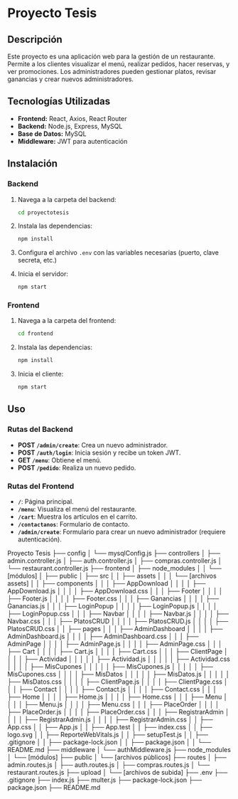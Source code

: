 # Proyecto Tesis

## Descripción

Este proyecto es una aplicación web para la gestión de un restaurante. Permite a los clientes visualizar el menú, realizar pedidos, hacer reservas, y ver promociones. Los administradores pueden gestionar platos, revisar ganancias y crear nuevos administradores.

## Tecnologías Utilizadas

- **Frontend:** React, Axios, React Router
- **Backend:** Node.js, Express, MySQL
- **Base de Datos:** MySQL
- **Middleware:** JWT para autenticación

## Instalación

### Backend

1. Navega a la carpeta del backend:

   ```bash
   cd proyectotesis
   ```

2. Instala las dependencias:

   ```bash
   npm install
   ```

3. Configura el archivo `.env` con las variables necesarias (puerto, clave secreta, etc.)

4. Inicia el servidor:
   ```bash
   npm start
   ```

### Frontend

1. Navega a la carpeta del frontend:

   ```bash
   cd frontend
   ```

2. Instala las dependencias:

   ```bash
   npm install
   ```

3. Inicia el cliente:
   ```bash
   npm start
   ```

## Uso

### Rutas del Backend

- **POST `/admin/create`**: Crea un nuevo administrador.
- **POST `/auth/login`**: Inicia sesión y recibe un token JWT.
- **GET `/menu`**: Obtiene el menú.
- **POST `/pedido`**: Realiza un nuevo pedido.

### Rutas del Frontend

- **`/`**: Página principal.
- **`/menu`**: Visualiza el menú del restaurante.
- **`/cart`**: Muestra los artículos en el carrito.
- **`/contactanos`**: Formulario de contacto.
- **`/admin/create`**: Formulario para crear un nuevo administrador (requiere autenticación).

Proyecto Tesis
├── config
│ └── mysqlConfig.js
├── controllers
│ ├── admin.controller.js
│ ├── auth.controller.js
│ ├── compras.controller.js
│ └── restaurant.controller.js
├── frontend
│ ├── node_modules
│ │ └── [módulos]
│ ├── public
│ ├── src
│ │ ├── assets
│ │ │ └── [archivos assets]
│ │ ├── components
│ │ │ ├── AppDownload
│ │ │ │ ├── AppDownload.js
│ │ │ │ ├── AppDownload.css
│ │ │ ├── Footer
│ │ │ │ ├── Footer.js
│ │ │ │ ├── Footer.css
│ │ │ ├── Ganancias
│ │ │ │ ├── Ganancias.js
│ │ │ ├── LoginPopup
│ │ │ │ ├── LoginPopup.js
│ │ │ │ ├── LoginPopup.css
│ │ │ ├── Navbar
│ │ │ │ ├── Navbar.js
│ │ │ │ ├── Navbar.css
│ │ │ ├── PlatosCRUD
│ │ │ │ ├── PlatosCRUD.js
│ │ │ │ ├── PlatosCRUD.css
│ │ ├── pages
│ │ │ ├── AdminDashboard
│ │ │ │ ├── AdminDashboard.js
│ │ │ │ ├── AdminDashboard.css
│ │ │ ├── AdminPage
│ │ │ │ ├── AdminPage.js
│ │ │ │ ├── AdminPage.css
│ │ │ ├── Cart
│ │ │ │ ├── Cart.js
│ │ │ │ ├── Cart.css
│ │ │ ├── ClientPage
│ │ │ │ ├── Actividad
│ │ │ │ │ ├── Actividad.js
│ │ │ │ │ ├── Actividad.css
│ │ │ │ ├── MisCupones
│ │ │ │ │ ├── MisCupones.js
│ │ │ │ │ ├── MisCupones.css
│ │ │ │ ├── MisDatos
│ │ │ │ │ ├── MisDatos.js
│ │ │ │ │ ├── MisDatos.css
│ │ │ │ ├── ClientPage.js
│ │ │ │ ├── ClientPage.css
│ │ │ ├── Contact
│ │ │ │ ├── Contact.js
│ │ │ │ ├── Contact.css
│ │ │ ├── Home
│ │ │ │ ├── Home.js
│ │ │ │ ├── Home.css
│ │ │ ├── Menu
│ │ │ │ ├── Menu.js
│ │ │ │ ├── Menu.css
│ │ │ ├── PlaceOrder
│ │ │ │ ├── PlaceOrder.js
│ │ │ │ ├── PlaceOrder.css
│ │ │ ├── RegistrarAdmin
│ │ │ │ ├── RegistrarAdmin.js
│ │ │ │ ├── RegistrarAdmin.css
│ │ ├── App.css
│ │ ├── App.js
│ │ ├── App.test
│ │ ├── index.css
│ │ ├── logo.svg
│ │ ├── ReporteWebVitals.js
│ │ ├── setupTest.js
│ │ ├── .gitignore
│ │ ├── package-lock.json
│ │ ├── package.json
│ │ └── README.md
├── middleware
│ └── authMiddleware.js
├── node_modules
│ └── [módulos]
├── public
│ └── [archivos públicos]
├── routes
│ ├── admin.routes.js
│ ├── auth.routes.js
│ ├── compras.routes.js
│ └── restaurant.routes.js
├── upload
│ └── [archivos de subida]
├── .env
├── .gitignore
├── index.js
├── multer.js
├── package-lock.json
├── package.json
├── README.md

